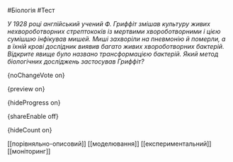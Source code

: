#Біологія #Тест

*У 1928 році англійський учений Ф. Гриффіт змішав культуру живих нехвороботворних стрептококів із мертвими хвороботворними і цією сумішшю інфікував мишей. Миші захворіли на пневмонію й померли, а в їхній крові дослідник виявив багато живих хвороботворних бактерій. Відкрите явище було названо трансформацією бактерій. Який метод біологічних досліджень застосував Гриффіт?*

{noChangeVote on}

{preview on}

{hideProgress on}

{shareEnable off}

{hideCount on}

[[порівняльно-описовий]]
[[моделювання]]
[[експериментальний]]
[[моніторинг]]
